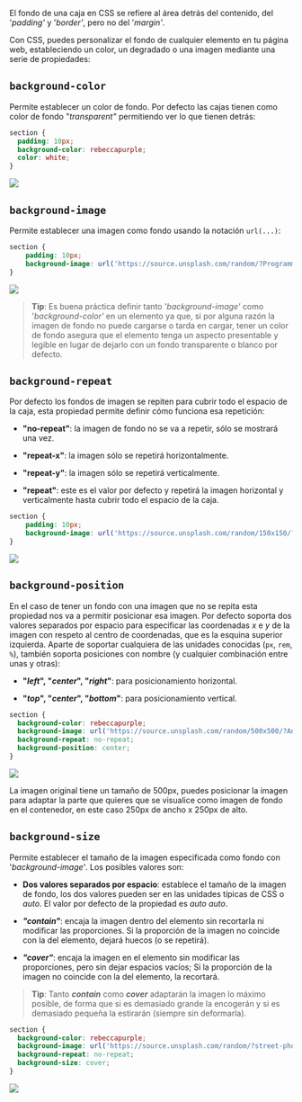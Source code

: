 El fondo de una caja en CSS se refiere al área detrás del contenido, del '_padding'_ y '_border'_, pero no del '_margin'_.

Con CSS, puedes personalizar el fondo de cualquier elemento en tu página web, estableciendo un color, un degradado o una imagen mediante una serie de propiedades:

## `background-color`

Permite establecer un color de fondo. Por defecto las cajas tienen como color de fondo "_transparent"_ permitiendo ver lo que tienen detrás:

```CSS
section {
  padding: 10px;
  background-color: rebeccapurple;
  color: white;
}
```
	
![](./images/12-background-color.png)

## `background-image`

Permite establecer una imagen como fondo usando la notación `url(...)`:

```CSS
section {
    padding: 10px;
    background-image: url('https://source.unsplash.com/random/?Programming');
}
```
	
![](./images/12-background-image.png)

>**Tip**: Es buena práctica definir tanto '_background-image'_ como '_background-color'_ en un elemento ya que, si por alguna razón la imagen de fondo no puede cargarse o tarda en cargar, tener un color de fondo asegura que el elemento tenga un aspecto presentable y legible en lugar de dejarlo con un fondo transparente o blanco por defecto.

## `background-repeat`

Por defecto los fondos de imagen se repiten para cubrir todo el espacio de la caja, esta propiedad permite definir cómo funciona esa repetición:

- **"no-repeat"**: la imagen de fondo no se va a repetir, sólo se mostrará una vez.
    
- **"repeat-x"**: la imagen sólo se repetirá horizontalmente.
    
- **"repeat-y"**: la imagen sólo se repetirá verticalmente.
    
- **"repeat"**: este es el valor por defecto y repetirá la imagen horizontal y verticalmente hasta cubrir todo el espacio de la caja.

```CSS
section {
    padding: 10px;
    background-image: url('https://source.unsplash.com/random/150x150/?Patterns');
}
```
	
![](./images/12-background-repeat.png)


## `background-position`

En el caso de tener un fondo con una imagen que no se repita esta propiedad nos va a permitir posicionar esa imagen. Por defecto soporta dos valores separados por espacio para especificar las coordenadas _x_ e _y_ de la imagen con respeto al centro de coordenadas, que es la esquina superior izquierda. Aparte de soportar cualquiera de las unidades conocidas (`px`, `rem`, `%`), también soporta posiciones con nombre (y cualquier combinación entre unas y otras):

- **"_left_", "_center_", "_right_"**: para posicionamiento horizontal.
    
- **"_top_", "_center_", "_bottom_"**: para posicionamiento vertical.

```CSS
section {
  background-color: rebeccapurple;
  background-image: url('https://source.unsplash.com/random/500x500/?Animals');
  background-repeat: no-repeat;
  background-position: center;
}
```
	
![](./images/12-background-position.png)

La imagen original tiene un tamaño de 500px, puedes posicionar la imagen para adaptar la parte que quieres que se visualice como imagen de fondo en el contenedor, en este caso 250px de ancho x 250px de alto.

## `background-size`

Permite establecer el tamaño de la imagen especificada como fondo con '_background-image'_. Los posibles valores son:

- **Dos valores separados por espacio**: establece el tamaño de la imagen de fondo, los dos valores pueden ser en las unidades típicas de CSS o _auto_. El valor por defecto de la propiedad es _auto auto_.
    
- **_"contain"_**: encaja la imagen dentro del elemento sin recortarla ni modificar las proporciones. Si la proporción de la imagen no coincide con la del elemento, dejará huecos (o se repetirá).
    
- **_"cover"_**: encaja la imagen en el elemento sin modificar las proporciones, pero sin dejar espacios vacíos; Si la proporción de la imagen no coincide con la del elemento, la recortará.

> **Tip**: Tanto **_contain_** como **_cover_** adaptarán la imagen lo máximo posible, de forma que si es demasiado grande la encogerán y si es demasiado pequeña la estirarán (siempre sin deformarla).

```CSS
section {
  background-color: rebeccapurple;
  background-image: url('https://source.unsplash.com/random/?street-photography');
  background-repeat: no-repeat;
  background-size: cover;
}
```
	

![](./images/12-background-size.png)
  
